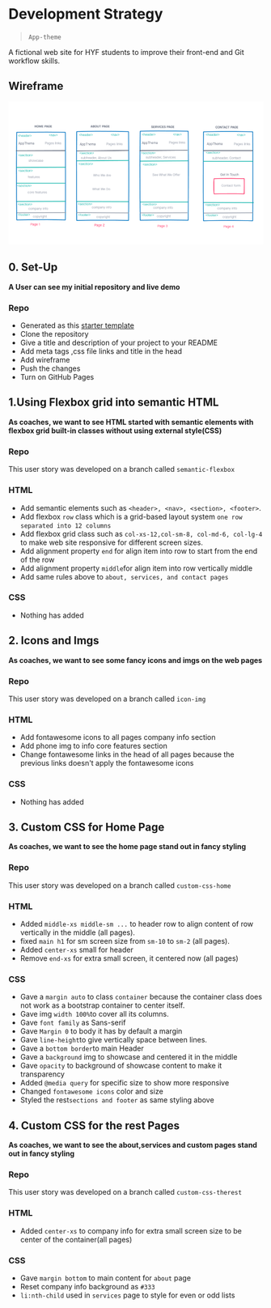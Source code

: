 # Development Strategy

> `App-theme`

A fictional web site for HYF students to improve their front-end and Git workflow skills.

## Wireframe

![wireframe](wireframe/wireframe-week-2.png)

## 0. Set-Up

__A User can see my initial repository and live demo__

### Repo

- Generated as this [starter template](https://github.com/HackYourFutureBelgium/w3-validation-template)
- Clone the repository
- Give a title and description of your project to your README
- Add meta tags ,css file links and title in the head
- Add wireframe
- Push the changes
- Turn on GitHub Pages

## 1.Using Flexbox grid into semantic HTML

__As coaches, we want to see HTML started with semantic elements with flexbox grid built-in classes without using external style(CSS)__

### Repo

This user story was developed on a branch called `semantic-flexbox`

### HTML

- Add semantic elements such as `<header>, <nav>, <section>, <footer>`.
- Add flexbox `row` class which  is a grid-based layout system `one row separated into 12 columns`
- Add flexbox grid class such as `col-xs-12,col-sm-8, col-md-6, col-lg-4` to make web site responsive for different screen sizes.
- Add alignment property `end` for align item into row to start from the end of the row
- Add alignment property `middle`for align item into row  vertically middle
- Add same rules above to `about, services, and contact pages`

### CSS

- Nothing has added  

## 2. Icons and Imgs

__As coaches, we want to see some fancy icons and imgs on the web pages__

### Repo

This user story was developed on a branch called `icon-img`

### HTML

- Add fontawesome icons to all pages company info section
- Add phone img to info core features section
- Change fontawesome links in the head of all pages because  the previous links doesn't apply the fontawesome icons  

### CSS

- Nothing has added  

## 3. Custom CSS for Home Page

__As coaches, we want to see the home page stand out in fancy styling__

### Repo

This user story was developed on a branch called `custom-css-home`

### HTML

- Added `middle-xs middle-sm ...` to header row to align content of row vertically in the middle (all pages).
- fixed `main h1` for sm screen size from `sm-10` to `sm-2` (all pages).
- Added `center-xs` small for header
- Remove `end-xs` for extra small screen, it centered now (all pages)

### CSS

- Gave a `margin auto` to class `container` because the container class does not work as a bootstrap container to center itself.
- Gave img `width 100%`to cover all its columns.
- Gave `font family` as Sans-serif
- Gave `Margin 0` to body it has by default a margin
- Gave `line-height`to give vertically space between lines.
- Gave a `bottom border`to main Header
- Gave a `background` img to showcase and centered it in the middle
- Gave `opacity` to background of showcase content to make it transparency
- Added `@media query` for specific size to show more responsive
- Changed `fontawesome icons` color and size
- Styled the rest`sections and footer` as same styling above

## 4. Custom CSS for the rest Pages

__As coaches, we want to see the about,services and custom pages stand out in fancy styling__

### Repo

This user story was developed on a branch called `custom-css-therest`

### HTML

- Added `center-xs` to company info for extra small screen size to be center of the container(all pages)

### CSS

- Gave `margin bottom` to main content for `about` page
- Reset company info background as `#333`
- `li:nth-child` used in `services` page to style for even or odd lists
